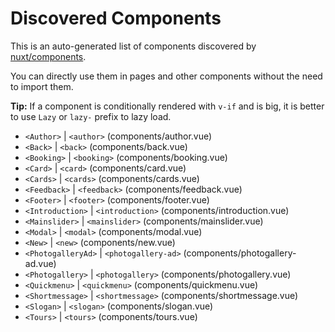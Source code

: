 # Discovered Components

This is an auto-generated list of components discovered by [nuxt/components](https://github.com/nuxt/components).

You can directly use them in pages and other components without the need to import them.

**Tip:** If a component is conditionally rendered with `v-if` and is big, it is better to use `Lazy` or `lazy-` prefix to lazy load.

- `<Author>` | `<author>` (components/author.vue)
- `<Back>` | `<back>` (components/back.vue)
- `<Booking>` | `<booking>` (components/booking.vue)
- `<Card>` | `<card>` (components/card.vue)
- `<Cards>` | `<cards>` (components/cards.vue)
- `<Feedback>` | `<feedback>` (components/feedback.vue)
- `<Footer>` | `<footer>` (components/footer.vue)
- `<Introduction>` | `<introduction>` (components/introduction.vue)
- `<Mainslider>` | `<mainslider>` (components/mainslider.vue)
- `<Modal>` | `<modal>` (components/modal.vue)
- `<New>` | `<new>` (components/new.vue)
- `<PhotogalleryAd>` | `<photogallery-ad>` (components/photogallery-ad.vue)
- `<Photogallery>` | `<photogallery>` (components/photogallery.vue)
- `<Quickmenu>` | `<quickmenu>` (components/quickmenu.vue)
- `<Shortmessage>` | `<shortmessage>` (components/shortmessage.vue)
- `<Slogan>` | `<slogan>` (components/slogan.vue)
- `<Tours>` | `<tours>` (components/tours.vue)

